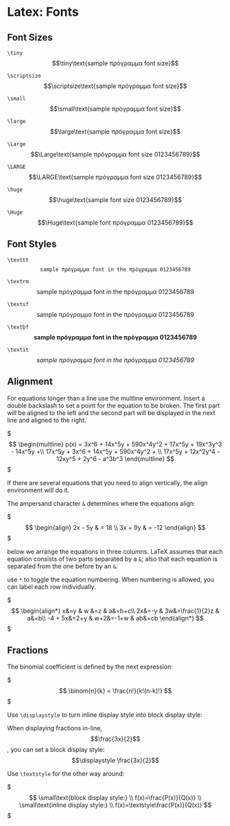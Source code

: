 # Latex: Fonts



## Font Sizes

`\tiny`
$$\tiny\text{sample πρόγραμμα font size}$$

`\scriptsize`
$$\scriptsize\text{sample πρόγραμμα font size}$$

`\small`
$$\small\text{sample πρόγραμμα font size}$$

`\large`
$$\large\text{sample πρόγραμμα font size}$$

`\Large`
$$\Large\text{sample πρόγραμμα font size 0123456789}$$

`\LARGE`
$$\LARGE\text{sample πρόγραμμα font size 0123456789}$$

`\huge`
$$\huge\text{sample font size 0123456789}$$

`\Huge`
$$\Huge\text{sample font πρόγραμμα 0123456789}$$


## Font Styles

`\texttt`
$$\texttt{sample πρόγραμμα font in the πρόγραμμα 0123456789}$$

`\textrm`
$$\textrm{sample πρόγραμμα font in the πρόγραμμα 0123456789}$$

`\textsf`
$$\textsf{sample πρόγραμμα font in the πρόγραμμα 0123456789}$$

`\textbf`
$$\textbf{sample πρόγραμμα font in the πρόγραμμα 0123456789}$$

`\textit`
$$\textit{sample πρόγραμμα font in the πρόγραμμα 0123456789}$$


## Alignment
For equations longer than a line use the multline environment. Insert a double backslash to set a point for the equation to be broken. The first part will be aligned to the left and the second part will be displayed in the next line and aligned to the right.

$$$
\begin{multline}
p(x) = 3x^6 + 14x^5y + 590x^4y^2 + 17x^5y + 19x^3y^3 - 14x^5y +\\
17x^5y + 3x^6 + 14x^5y + 590x^4y^2 + \\
17x^5y + 12x^2y^4 - 12xy^5 + 2y^6 - a^3b^3
\end{multline}
$$$

If there are several equations that you need to align vertically, the align environment will do it.

The ampersand character `&` determines where the equations align:

$$$
\begin{align}
2x - 5y & =  18 \\
3x + 9y & =  -12
\end{align}
$$$

below we arrange the equations in three columns. LaTeX assumes that each equation consists of two parts separated by a `&`; also that each equation is separated from the one before by an `&`.

use `*` to toggle the equation numbering. When numbering is allowed, you can label each row individually.

$$$
\begin{align*}
x&=y           &  w &=z              &  a&=b+c\\
2x&=-y         &  3w&=\frac{1}{2}z   &  a&=b\\
-4 + 5x&=2+y   &  w+2&=-1+w          &  ab&=cb
\end{align*}
$$$


## Fractions
The binomial coefficient is defined by the next expression:

$$$
\binom{n}{k} = \frac{n!}{k!(n-k)!}
$$$


Use `\displaystyle` to turn inline display style into block display style:

When displaying fractions in-line, $$\frac{3x}{2}$$,
you can set a block display style:
$$\displaystyle \frac{3x}{2}$$


Use `\textstyle` for the other way around:

$$$
\small\text{block display style:} \\
f(x)=\frac{P(x)}{Q(x)} \\
\small\text{inline display style:} \\
f(x)=\textstyle\frac{P(x)}{Q(x)}
$$$

